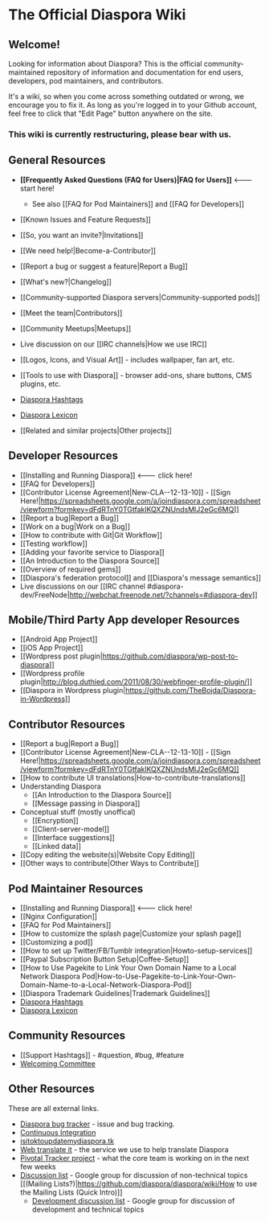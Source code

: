 # The Official Diaspora Wiki

## Welcome!
Looking for information about Diaspora? This is the official community-maintained repository
of information and documentation for end users, developers, pod maintainers, and contributors. 

It's a wiki, so when you come across something outdated or wrong, we encourage you to fix it.
As long as you're logged in to your Github account, feel free to click that "Edit Page" button
anywhere on the site.

### This wiki is currently restructuring, please bear with us.

## General Resources
* **[[Frequently Asked Questions (FAQ for Users)|FAQ for Users]]** <--- start here!
   * See also [[FAQ for Pod Maintainers]] and [[FAQ for Developers]]
* [[Known Issues and Feature Requests]]
* [[So, you want an invite?|Invitations]]
* [[We need help!|Become-a-Contributor]]
* [[Report a bug or suggest a feature|Report a Bug]]
* [[What's new?|Changelog]]
* [[Community-supported Diaspora servers|Community-supported pods]]
* [[Meet the team|Contributors]]
* [[Community Meetups|Meetups]]
* Live discussion on our [[IRC channels|How we use IRC]]

* [[Logos, Icons, and Visual Art]] - includes wallpaper, fan art, etc.
* [[Tools to use with Diaspora]] - browser add-ons, share buttons, CMS plugins, etc.
* [Diaspora Hashtags](https://github.com/diaspora/diaspora/wiki/hashtags)
* [Diaspora Lexicon](https://github.com/diaspora/diaspora/wiki/lexicon)
* [[Related and similar projects|Other projects]]

## Developer Resources
* [[Installing and Running Diaspora]] &lt;--- click here!
* [[FAQ for Developers]]
* [[Contributor License Agreement|New-CLA--12-13-10]] - [[Sign Here!|https://spreadsheets.google.com/a/joindiaspora.com/spreadsheet/viewform?formkey=dFdRTnY0TGtfaklKQXZNUndsMlJ2eGc6MQ]]
* [[Report a bug|Report a Bug]]
* [[Work on a bug|Work on a Bug]]
* [[How to contribute with Git|Git Workflow]]
* [[Testing workflow]]
* [[Adding your favorite service to Diaspora]]
* [[An Introduction to the Diaspora Source]]
* [[Overview of required gems]]
* [[Diaspora's federation protocol]] and [[Diaspora's message semantics]]
* Live discussions on our [[IRC channel #diaspora-dev/FreeNode|http://webchat.freenode.net/?channels=#diaspora-dev]]

## Mobile/Third Party App developer Resources
* [[Android App Project]]
* [[iOS App Project]]
* [[Wordpress post plugin|https://github.com/diaspora/wp-post-to-diaspora]]
* [[Wordpress profile plugin|http://blog.duthied.com/2011/08/30/webfinger-profile-plugin/]]
* [[Diaspora in Wordpress plugin|https://github.com/TheBojda/Diaspora-in-Wordpress]]

## Contributor Resources
* [[Report a bug|Report a Bug]]
* [[Contributor License Agreement|New-CLA--12-13-10]] - [[Sign Here!|https://spreadsheets.google.com/a/joindiaspora.com/spreadsheet/viewform?formkey=dFdRTnY0TGtfaklKQXZNUndsMlJ2eGc6MQ]]
* [[How to contribute UI translations|How-to-contribute-translations]]
* Understanding Diaspora
  * [[An Introduction to the Diaspora Source]]
  * [[Message passing in Diaspora]]
* Conceptual stuff (mostly unoffical)
  * [[Encryption]]
  * [[Client-server-model]]
  * [[Interface suggestions]]
  * [[Linked data]]
* [[Copy editing the website(s)|Website Copy Editing]]
* [[Other ways to contribute|Other Ways to Contribute]]

## Pod Maintainer Resources
* [[Installing and Running Diaspora]] <--- click here!
* [[Nginx Configuration]]
* [[FAQ for Pod Maintainers]]
* [[How to customize the splash page|Customize your splash page]]
* [[Customizing a pod]]
* [[How to set up Twitter/FB/Tumblr integration|Howto-setup-services]]
* [[Paypal Subscription Button Setup|Coffee-Setup]]
* [[How to Use Pagekite to Link Your Own Domain Name to a Local Network Diaspora Pod|How-to-Use-Pagekite-to-Link-Your-Own-Domain-Name-to-a-Local-Network-Diaspora-Pod]]
* [[Diaspora Trademark Guidelines|Trademark Guidelines]]
* [Diaspora Hashtags](https://github.com/diaspora/diaspora/wiki/hashtags)
* [Diaspora Lexicon](https://github.com/diaspora/diaspora/wiki/lexicon)


## Community Resources

* [[Support Hashtags]] - #question, #bug, #feature
* [Welcoming Committee](https://github.com/diaspora/diaspora/wiki/Welcoming-Committee)

## Other Resources
These are all external links.

* [Diaspora bug tracker](https://github.com/diaspora/diaspora/issues) - issue and bug tracking.
* [Continuous Integration](http://travis-ci.org/diaspora/diaspora)
* [isitoktoupdatemydiaspora.tk](http://isitoktoupdatemydiaspora.tk/)
* [Web translate it](https://webtranslateit.com/en/projects/3020-Diaspora) - the service we use to help translate Diaspora
* [Pivotal Tracker project](https://www.pivotaltracker.com/projects/61641) - what the core team is working on in the next few weeks
* [Discussion list](http://groups.google.com/group/diaspora-discuss) - Google group for discussion of non-technical topics [[(Mailing Lists?)|https://github.com/diaspora/diaspora/wiki/How to use the Mailing Lists (Quick Intro)]]
  * [Development discussion list](http://groups.google.com/group/diaspora-dev) - Google group for discussion of development and technical topics


